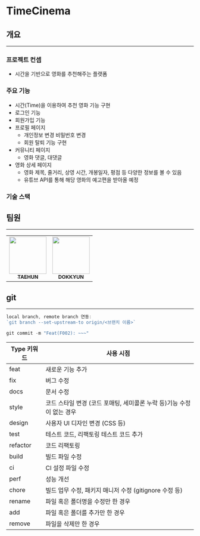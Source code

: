 # TimeCinema

## 개요
---
### 프로젝트 컨셉
- 시간을 기반으로 영화를 추천해주는 플랫폼

### 주요 기능
- 시간(Time)을 이용하여 추천 영화 기능 구현
- 로그인 기능
- 회원가입 기능
- 프로필 페이지
    - 개인정보 변경 비밀번호 변경
    - 회원 탈퇴 기능 구현
- 커뮤니티 페이지
    - 영화 댓글, 대댓글
- 영화 상세 페이지
    - 영화 제목, 줄거리, 상영 시간, 개봉일자, 평점 등 다양한 정보를 볼 수 있음
    - 유튜브 API를 통해 해당 영화의 예고편을 받아올 예정

### 기술 스택

## 팀원
---
<table>
  <tr>
    <td align="center"><a href="https://github.com/oth54477"><img src="https://avatars.githubusercontent.com/u/66712534?v=4" width="100px;" alt=""/><br /><sub><b>TAEHUN</b></sub></a><br /></td>
    <td align="center"><a href="https://github.com/dokkyunYU"><img src="https://avatars.githubusercontent.com/u/109258608?v=4" width="100px;" alt=""/><br /><sub><b>DOKKYUN</b></sub></a><br /></td>
  </tr>
</table>

## git
---
```jsx
local branch, remote branch 연동: 
`git branch --set-upstream-to origin/<브랜치 이름>` 

git commit -m "Feat(F002): ~~~"
```
| Type 키워드 | 사용 시점 |
| --- | --- |
| feat | 새로운 기능 추가 |
| fix | 버그 수정 |
| docs | 문서 수정 |
| style | 코드 스타일 변경 (코드 포매팅, 세미콜론 누락 등)기능 수정이 없는 경우 |
| design | 사용자 UI 디자인 변경 (CSS 등) |
| test | 테스트 코드, 리팩토링 테스트 코드 추가 |
| refactor | 코드 리팩토링 |
| build | 빌드 파일 수정 |
| ci | CI 설정 파일 수정 |
| perf | 성능 개선 |
| chore | 빌드 업무 수정, 패키지 매니저 수정 (gitignore 수정 등) |
| rename | 파일 혹은 폴더명을 수정만 한 경우 |
| add | 파일 혹은 폴더를 추가만 한 경우 |
| remove | 파일을 삭제만 한 경우 |

